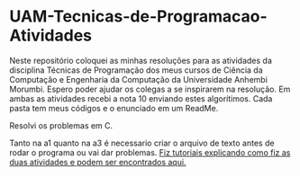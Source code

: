 # UAM-Tecnicas-de-Programacao-Atividades
Neste repositório coloquei as minhas resoluções para as atividades da disciplina Técnicas de Programação dos meus cursos de Ciência da Computação e Engenharia da Computação da Universidade Anhembi Morumbi. Espero poder ajudar os colegas a se inspirarem na resolução. Em ambas as atividades recebi a nota 10 enviando estes algorítimos. Cada pasta tem meus códigos e o enunciado em um ReadMe.

Resolvi os problemas em C.

Tanto na a1 quanto na a3 é necessario criar o arquivo de texto antes de rodar o programa ou vai dar problemas.
[Fiz tutoriais explicando como fiz as duas atividades e podem ser encontrados aqui.](https://youtube.com/playlist?list=PLhx-V5qg9T6T6Nv2V661dRCYo8_q08bU8)
